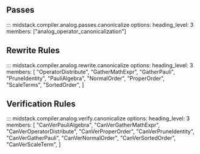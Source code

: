 ## Passes

<!-- prettier-ignore -->
::: midstack.compiler.analog.passes.canonicalize
    options:
        heading_level: 3
        members: ["analog_operator_canonicalization"]

## Rewrite Rules

<!-- prettier-ignore -->
::: midstack.compiler.analog.rewrite.canonicalize
    options:
        heading_level: 3
        members: [
            "OperatorDistribute",
            "GatherMathExpr",
            "GatherPauli",
            "PruneIdentity",
            "PauliAlgebra",
            "NormalOrder",
            "ProperOrder",
            "ScaleTerms",
            "SortedOrder",
        ]

## Verification Rules

<!-- prettier-ignore -->
::: midstack.compiler.analog.verify.canonicalize
    options:
        heading_level: 3
        members: [
            "CanVerPauliAlgebra",
            "CanVerGatherMathExpr",
            "CanVerOperatorDistribute",
            "CanVerProperOrder",
            "CanVerPruneIdentity",
            "CanVerGatherPauli",
            "CanVerNormalOrder",
            "CanVerSortedOrder",
            "CanVerScaleTerm",
        ]
